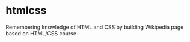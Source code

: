 # htmlcss
Remembering knowledge of HTML and CSS by building Wikipedia page based on HTML/CSS course
